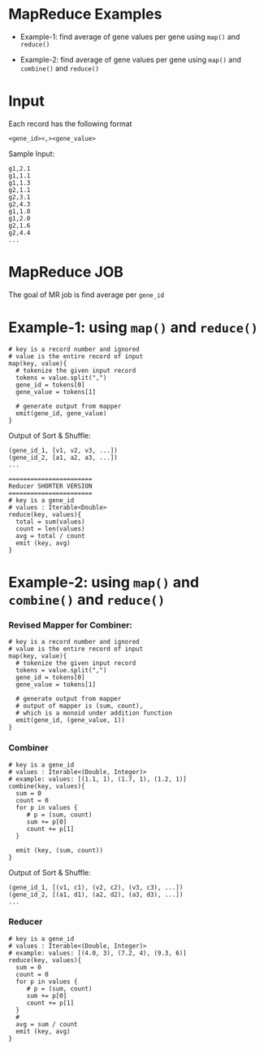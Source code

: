 # MapReduce Examples

* Example-1: find average of gene values per gene 
  using `map()` and `reduce()`

* Example-2: find average of gene values per gene 
  using `map()` and `combine()` and `reduce()`

# Input 

Each record has the following format

	<gene_id><,><gene_value>

Sample Input:

~~~text
g1,2.1
g1,1.1
g1,1.3
g2,1.1
g2,3.1
g2,4.3
g1,1.0
g1,2.0
g2,1.6
g2,4.4
...

~~~

# MapReduce JOB

The goal of MR job is find average per `gene_id`


# Example-1: using `map()` and `reduce()`

~~~text
# key is a record number and ignored
# value is the entire record of input
map(key, value){ 
  # tokenize the given input record
  tokens = value.split(",")
  gene_id = tokens[0]
  gene_value = tokens[1]
  
  # generate output from mapper
  emit(gene_id, gene_value)
}
~~~


Output of Sort & Shuffle:

~~~text
(gene_id_1, [v1, v2, v3, ...])
(gene_id_2, [a1, a2, a3, ...])
...
~~~

~~~text
=======================
Reducer SHORTER VERSION
=======================
# key is a gene_id
# values : Iterable<Double>
reduce(key, values){ 
  total = sum(values)
  count = len(values)
  avg = total / count
  emit (key, avg)
}
~~~

# Example-2: using `map()` and `combine()` and `reduce()`

### Revised Mapper for Combiner:

~~~text
# key is a record number and ignored
# value is the entire record of input
map(key, value){ 
  # tokenize the given input record
  tokens = value.split(",")
  gene_id = tokens[0]
  gene_value = tokens[1]
  
  # generate output from mapper
  # output of mapper is (sum, count),
  # which is a monoid under addition function
  emit(gene_id, (gene_value, 1))
}
~~~

### Combiner 

~~~text
# key is a gene_id
# values : Iterable<(Double, Integer)>
# example: values: [(1.1, 1), (1.7, 1), (1.2, 1)]
combine(key, values){ 
  sum = 0
  count = 0
  for p in values {
     # p = (sum, count)
     sum += p[0]
     count += p[1]
  }
  
  emit (key, (sum, count))
}
~~~

Output of Sort & Shuffle:

~~~text
(gene_id_1, [(v1, c1), (v2, c2), (v3, c3), ...])
(gene_id_2, [(a1, d1), (a2, d2), (a3, d3), ...])
...
~~~

### Reducer 

~~~
# key is a gene_id
# values : Iterable<(Double, Integer)>
# example: values: [(4.0, 3), (7.2, 4), (9.3, 6)]
reduce(key, values){ 
  sum = 0
  count = 0
  for p in values {
     # p = (sum, count)
     sum += p[0]
     count += p[1]
  }
  #
  avg = sum / count
  emit (key, avg)
}
~~~
